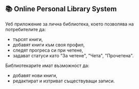 ## 📚 Online Personal Library System

Уеб приложение за лична библиотека, което позволява на потребителите да:
* търсят книги,
* добавят книги към своя профил,
* следят прогреса си при четене,
* задават статуси като "За четене", "Чета", "Прочетена".

Библиотекарите имат възможност да:

* добавят нови книги,
* редактират и изтриват съществуващи записи.

